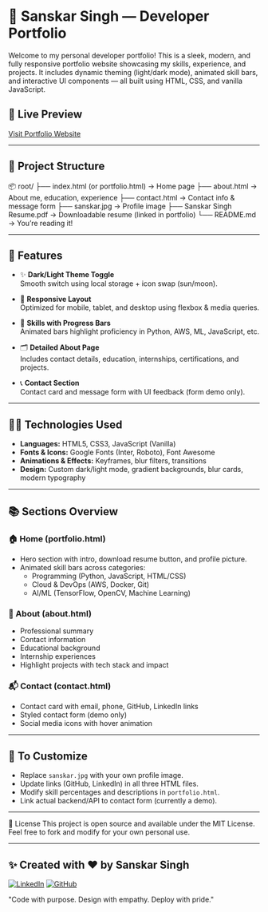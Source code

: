 # 💼 Sanskar Singh — Developer Portfolio

Welcome to my personal developer portfolio! This is a sleek, modern, and fully responsive portfolio website showcasing my skills, experience, and projects. It includes dynamic theming (light/dark mode), animated skill bars, and interactive UI components — all built using HTML, CSS, and vanilla JavaScript.

## 🔗 Live Preview

[Visit Portfolio Website]([https://ishanuchaudhary.github.io/portfolio/])  

---

## 📁 Project Structure

📦 root/
├── index.html (or portfolio.html) → Home page
├── about.html → About me, education, experience
├── contact.html → Contact info & message form
├── sanskar.jpg → Profile image
├── Sanskar Singh Resume.pdf → Downloadable resume (linked in portfolio)
└── README.md → You’re reading it!

---

## 🌟 Features

- ✨ **Dark/Light Theme Toggle**  
  Smooth switch using local storage + icon swap (sun/moon).

- 🎯 **Responsive Layout**  
  Optimized for mobile, tablet, and desktop using flexbox & media queries.

- 🧠 **Skills with Progress Bars**  
  Animated bars highlight proficiency in Python, AWS, ML, JavaScript, etc.

- 🗂️ **Detailed About Page**  
  Includes contact details, education, internships, certifications, and projects.

- 📞 **Contact Section**  
  Contact card and message form with UI feedback (form demo only).

---

## 🧑‍💻 Technologies Used

- **Languages:** HTML5, CSS3, JavaScript (Vanilla)
- **Fonts & Icons:** Google Fonts (Inter, Roboto), Font Awesome
- **Animations & Effects:** Keyframes, blur filters, transitions
- **Design:** Custom dark/light mode, gradient backgrounds, blur cards, modern typography

---

## 📚 Sections Overview

### 🏠 Home (portfolio.html)
- Hero section with intro, download resume button, and profile picture.
- Animated skill bars across categories:
  - Programming (Python, JavaScript, HTML/CSS)
  - Cloud & DevOps (AWS, Docker, Git)
  - AI/ML (TensorFlow, OpenCV, Machine Learning)

### 👤 About (about.html)
- Professional summary
- Contact information
- Educational background
- Internship experiences
- Highlight projects with tech stack and impact

### 📬 Contact (contact.html)
- Contact card with email, phone, GitHub, LinkedIn links
- Styled contact form (demo only)
- Social media icons with hover animation

---

## 📌 To Customize

- Replace `sanskar.jpg` with your own profile image.
- Update links (GitHub, LinkedIn) in all three HTML files.
- Modify skill percentages and descriptions in `portfolio.html`.
- Link actual backend/API to contact form (currently a demo).

---


📜 License
This project is open source and available under the MIT License.
Feel free to fork and modify for your own personal use.

---

## ✨ Created with ❤️ by Sanskar Singh

[![LinkedIn](https://img.shields.io/badge/LinkedIn-blue?logo=linkedin&style=flat-square)](https://www.linkedin.com/in/sanskar9929/)
[![GitHub](https://img.shields.io/badge/GitHub-%2312100E.svg?logo=github&style=flat-square)](https://github.com/ishanuchaudhary)

"Code with purpose. Design with empathy. Deploy with pride."
